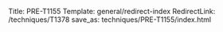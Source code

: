 Title: PRE-T1155
Template: general/redirect-index
RedirectLink: /techniques/T1378
save_as: techniques/PRE-T1155/index.html
